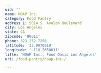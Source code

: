 ```yaml
---
uid: ''
name: HOAP Inc.
category: Food Pantry
address_1: 5014 S. Avalon Boulevard
city: Los Angeles
state: CA
zipcode: '90011'
phone: 323.232.7256
latitude: '33.9970819'
longitude: '-118.2650011'
title: 'HOAP Inc., Food Oasis Los Angeles'
uri: /food-pantry/hoap-inc-/

---
```

